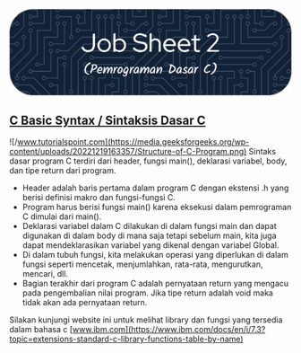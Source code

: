 ![Pemrograman Dasar C](https://github.com/Zyxcid/Praktikum_Algoritma/blob/main/Images/JS2.png)
## [C Basic Syntax / Sintaksis Dasar C](https://www.geeksforgeeks.org/c-basic-syntax/)
![/www.tutorialspoint.com](https://media.geeksforgeeks.org/wp-content/uploads/20221219163357/Structure-of-C-Program.png) 
Sintaks dasar program C terdiri dari header, fungsi main(), deklarasi variabel, body, dan tipe return dari program.

* Header adalah baris pertama dalam program C dengan ekstensi .h yang berisi definisi makro dan fungsi-fungsi C. 
* Program harus berisi fungsi main() karena eksekusi dalam pemrograman C dimulai dari main().
* Deklarasi variabel dalam C dilakukan di dalam fungsi main dan dapat digunakan di dalam body di mana saja tetapi sebelum main, kita juga dapat mendeklarasikan variabel yang dikenal dengan variabel Global. 
* Di dalam tubuh fungsi, kita melakukan operasi yang diperlukan di dalam fungsi seperti mencetak, menjumlahkan, rata-rata, mengurutkan, mencari, dll.
* Bagian terakhir dari program C adalah pernyataan return yang mengacu pada pengembalian nilai program. Jika tipe return adalah void maka tidak akan ada pernyataan return.

Silakan kunjungi website ini untuk melihat library dan fungsi yang tersedia dalam bahasa c [www.ibm.com](https://www.ibm.com/docs/en/i/7.3?topic=extensions-standard-c-library-functions-table-by-name)
